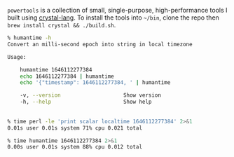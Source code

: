 `powertools` is a collection of small, single-purpose, high-performance tools I built using [crystal-lang](https://crystal-lang.org/). To install the tools into `~/bin`, clone the repo then `brew install crystal && ./build.sh`.

```bash
% humantime -h
Convert an milli-second epoch into string in local timezone

Usage:

    humantime 1646112277384
    echo 1646112277384 | humantime
    echo '{"timestamp": 1646112277384, ' | humantime

    -v, --version                    Show version
    -h, --help                       Show help
    
    
% time perl -le 'print scalar localtime 1646112277384' 2>&1
0.01s user 0.01s system 71% cpu 0.021 total

% time humantime 1646112277384 2>&1
0.00s user 0.01s system 88% cpu 0.012 total
```

